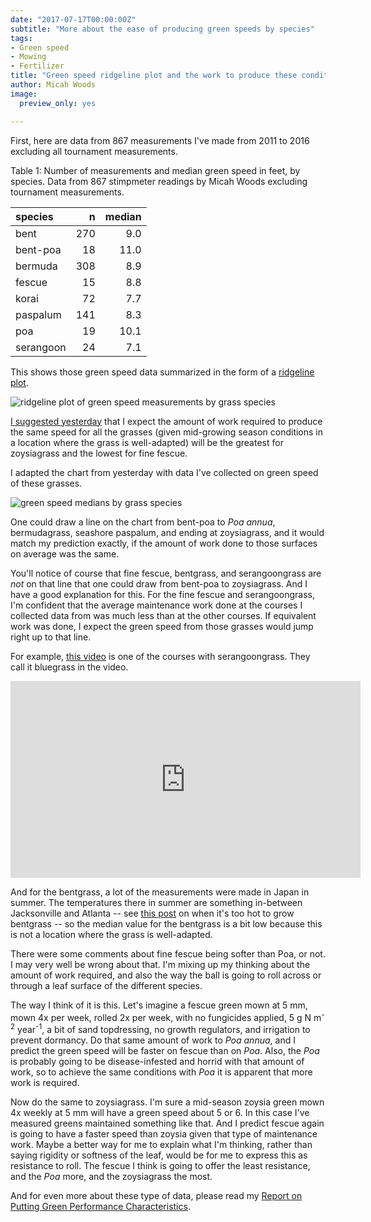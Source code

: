 ```yaml
---
date: "2017-07-17T00:00:00Z"
subtitle: "More about the ease of producing green speeds by species"
tags:
- Green speed
- Mowing
- Fertilizer
title: "Green speed ridgeline plot and the work to produce these conditions"
author: Micah Woods
image:
  preview_only: yes

---
```


First, here are data from 867 measurements I've made from 2011 to 2016 excluding all tournament measurements. 

Table 1: Number of measurements and median green speed in feet, by species. Data from 867 stimpmeter readings by Micah Woods excluding tournament measurements.

| species   |    n|  median|
|:----------|----:|-------:|
| bent      |  270|     9.0|
| bent-poa  |   18|    11.0|
| bermuda   |  308|     8.9|
| fescue    |   15|     8.8|
| korai     |   72|     7.7|
| paspalum  |  141|     8.3|
| poa       |   19|    10.1|
| serangoon |   24|     7.1|

This shows those green speed data summarized in the form of a [ridgeline plot](https://cran.r-project.org/web/packages/ggridges/vignettes/introduction.html).

![ridgeline plot of green speed measurements by grass species](joy_speed.svg)

[I suggested yesterday](http://www.asianturfgrass.com/2017-07-16-species-ease-speed/) that I expect the amount of work required to produce the same speed for all the grasses (given mid-growing season conditions in a location where the grass is well-adapted) will be the greatest for zoysiagrass and the lowest for fine fescue.

I adapted the chart from yesterday with data I've collected on green speed of these grasses.

![green speed medians by grass species](ease_with_speed.svg)

One could draw a line on the chart from bent-poa to *Poa annua*, bermudagrass, seashore paspalum, and ending at zoysiagrass, and it would match my prediction exactly, if the amount of work done to those surfaces on average was the same. 

You'll notice of course that fine fescue, bentgrass, and serangoongrass are *not* on that line that one could draw from bent-poa to zoysiagrass. And I have a good explanation for this. For the fine fescue and serangoongrass, I'm confident that the average maintenance work done at the courses I collected data from was much less than at the other courses. If equivalent work was done, I expect the green speed from those grasses would jump right up to that line.

For example, [this video](https://youtu.be/tqWjV3qvoQ0) is one of the courses with serangoongrass. They call it bluegrass in the video.

<iframe width="560" height="315" src="https://www.youtube.com/embed/tqWjV3qvoQ0" frameborder="0" allowfullscreen></iframe>

And for the bentgrass, a lot of the measurements were made in Japan in summer. The temperatures there in summer are something in-between Jacksonville and Atlanta -- see [this post](http://www.blog.asianturfgrass.com/2015/01/when-is-it-too-hot-to-grow-bentgrass-a-look-at-nighttime-lows-above-x-y-and-z.html) on when it's too hot to grow bentgrass -- so the median value for the bentgrass is a bit low because this is not a location where the grass is well-adapted.

There were some comments about fine fescue being softer than Poa, or not. I may very well be wrong about that. I'm mixing up my thinking about the amount of work required, and also the way the ball is going to roll across or through a leaf surface of the different species. 

The way I think of it is this. Let's imagine a fescue green mown at 5 mm, mown 4x per week, rolled 2x per week, with no fungicides applied, 5 g N m<sup>-2</sup> year<sup>-1</sup>, a bit of sand topdressing, no growth regulators, and irrigation to prevent dormancy. Do that same amount of work to *Poa annua*, and I predict the green speed will be faster on fescue than on *Poa*. Also, the *Poa* is probably going to be disease-infested and horrid with that amount of work, so to achieve the same conditions with *Poa* it is apparent that more work is required. 

Now do the same to zoysiagrass. I'm sure a mid-season zoysia green mown 4x weekly at 5 mm will have a green speed about 5 or 6. In this case I've measured greens maintained something like that. And I predict fescue again is going to have a faster speed than zoysia given that type of maintenance work. Maybe a better way for me to explain what I'm thinking, rather than saying rigidity or softness of the leaf, would be for me to express this as resistance to roll. The fescue I think is going to offer the least resistance, and the *Poa* more, and the zoysiagrass the most.

And for even more about these type of data, please read my [Report on Putting Green Performance Characteristics](http://www.files.asianturfgrass.com/20120802_data_report.pdf).
